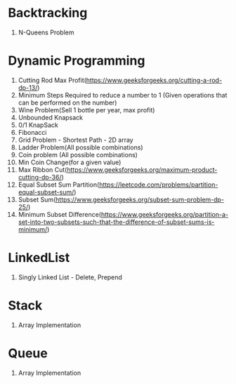 # Backtracking
1. N-Queens Problem

# Dynamic Programming
1. Cutting Rod Max Profit(https://www.geeksforgeeks.org/cutting-a-rod-dp-13/)
2. Minimum Steps Required to reduce a number to 1 (Given operations that can be performed on the number)
3. Wine Problem(Sell 1 bottle per year, max profit)
4. Unbounded Knapsack
5. 0/1 KnapSack
6. Fibonacci
7. Grid Problem - Shortest Path - 2D array
8. Ladder Problem(All possible combinations)
9. Coin problem (All possible combinations)
10. Min Coin Change(for a given value) 
11. Max Ribbon Cut(https://www.geeksforgeeks.org/maximum-product-cutting-dp-36/)
12. Equal Subset Sum Partition(https://leetcode.com/problems/partition-equal-subset-sum/)
13. Subset Sum(https://www.geeksforgeeks.org/subset-sum-problem-dp-25/)
14. Minimum Subset Difference(https://www.geeksforgeeks.org/partition-a-set-into-two-subsets-such-that-the-difference-of-subset-sums-is-minimum/)

# LinkedList
1. Singly Linked List - Delete, Prepend

# Stack
1. Array Implementation

# Queue
1. Array Implementation